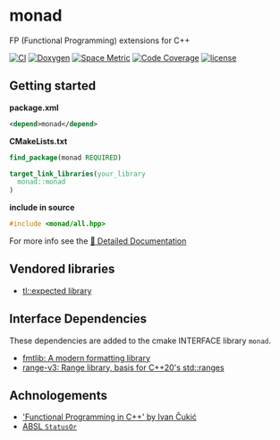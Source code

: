 # monad

FP (Functional Programming) extensions for C++

[![CI](https://github.com/tylerjw/monad/actions/workflows/ci.yaml/badge.svg?branch=main)](https://github.com/tylerjw/monad/actions/workflows/ci.yaml?query=branch%3Amain)
[![Doxygen](https://github.com/tylerjw/monad/actions/workflows/doxygen.yaml/badge.svg?branch=main)](https://github.com/tylerjw/monad/actions/workflows/doxygen.yaml?query=branch%3Amain)
[![Space Metric](https://tylerjw.testspace.com/spaces/162241/badge?token=942f36be0e57d277368e06dd911d23098a89be84)](https://tylerjw.testspace.com/spaces/162241?utm_campaign=badge&utm_medium=referral&utm_source=test "Test Cases")
[![Code Coverage](https://codecov.io/gh/tylerjw/monad/branch/main/graph/badge.svg?token=W7uHKcY0ly)](https://codecov.io/gh/tylerjw/monad)
[![license](https://img.shields.io/github/license/tylerjw/monad)](https://github.com/tylerjw/monad/blob/main/LICENSE)

## Getting started

**package.xml**
```xml
<depend>monad</depend>
```

**CMakeLists.txt**
```cmake
find_package(monad REQUIRED)

target_link_libraries(your_library
  monad::monad
)
```

**include in source**
```cpp
#include <monad/all.hpp>
```

For more info see the [:memo: Detailed Documentation](https://tylerjw.github.io/monad/)

## Vendored libraries

- [tl::expected library](https://github.com/TartanLlama/expected)

## Interface Dependencies

These dependencies are added to the cmake INTERFACE library `monad`.

- [fmtlib: A modern formatting library](https://fmt.dev/latest/index.html)
- [range-v3: Range library, basis for C++20's std::ranges](https://ericniebler.github.io/range-v3/)

## Achnologements

- ['Functional Programming in C++' by Ivan Čukić](https://www.manning.com/books/functional-programming-in-c-plus-plus)
- [ABSL `StatusOr`](https://github.com/abseil/abseil-cpp/blob/master/absl/status/statusor.h)
